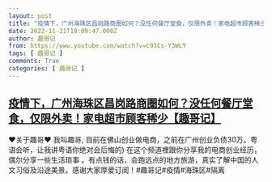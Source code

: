 ```yaml
---
layout: post
title: "疫情下，广州海珠区昌岗路商圈如何？没任何餐厅堂食，仅限外卖！家电超市顾客稀少【趣哥记】"
date: 2022-11-21T18:09:47.000Z
author: 趣哥记
from: https://www.youtube.com/watch?v=C93Cs-Y3WLY
tags: [ 趣哥记 ]
comments: True
categories: [ 趣哥记 ]
---
```

<!--1669054187000-->
[疫情下，广州海珠区昌岗路商圈如何？没任何餐厅堂食，仅限外卖！家电超市顾客稀少【趣哥记】](https://www.youtube.com/watch?v=C93Cs-Y3WLY)
------

<div>
♥关于趣哥♥ 我叫趣哥,  目前在佛山创业做电商，之前在广州创业负债30万。粤语会听，让我讲粤语你绝对会后悔的) 在这个频道裡跟你分享我的电商创业经历，偶尔分享一些生活琐事 。有点钱的话，会跑远点的地方旅游，真实了解中国的人文习俗及沿途美景。感谢大家厚爱订阅！#趣哥记#疫情#海珠区#隔离
</div>
